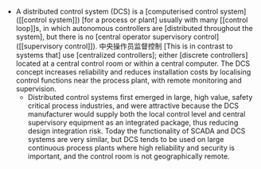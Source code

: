 - A distributed control system (DCS) is a [computerised control system]([[control system]]) [for a process or plant] usually with many [[control loop]]s, in which autonomous controllers are [distributed throughout the system], but there is no [central operator supervisory control]([[supervisory control]]). 中央操作员监督控制 [This is in contrast to systems that] use [centralized controllers]; either [discrete controllers] located at a central control room or within a central computer. The DCS concept increases reliability and reduces installation costs by localising control functions near the process plant, with remote monitoring and supervision.
    - Distributed control systems first emerged in large, high value, safety critical process industries, and were attractive because the DCS manufacturer would supply both the local control level and central supervisory equipment as an integrated package, thus reducing design integration risk. Today the functionality of SCADA and DCS systems are very similar, but DCS tends to be used on large continuous process plants where high reliability and security is important, and the control room is not geographically remote.
